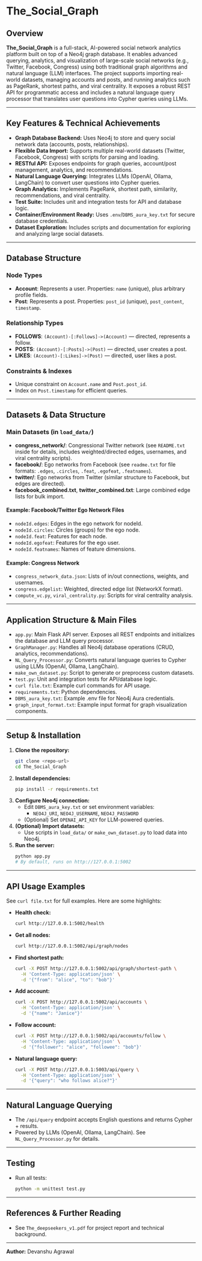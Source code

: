 # The_Social_Graph

## Overview

**The_Social_Graph** is a full-stack, AI-powered social network analytics platform built on top of a Neo4j graph database. It enables advanced querying, analytics, and visualization of large-scale social networks (e.g., Twitter, Facebook, Congress) using both traditional graph algorithms and natural language (LLM) interfaces. The project supports importing real-world datasets, managing accounts and posts, and running analytics such as PageRank, shortest paths, and viral centrality. It exposes a robust REST API for programmatic access and includes a natural language query processor that translates user questions into Cypher queries using LLMs.

---

## Key Features & Technical Achievements

- **Graph Database Backend:** Uses Neo4j to store and query social network data (accounts, posts, relationships).
- **Flexible Data Import:** Supports multiple real-world datasets (Twitter, Facebook, Congress) with scripts for parsing and loading.
- **RESTful API:** Exposes endpoints for graph queries, account/post management, analytics, and recommendations.
- **Natural Language Querying:** Integrates LLMs (OpenAI, Ollama, LangChain) to convert user questions into Cypher queries.
- **Graph Analytics:** Implements PageRank, shortest path, similarity, recommendations, and viral centrality.
- **Test Suite:** Includes unit and integration tests for API and database logic.
- **Container/Environment Ready:** Uses `.env`/`DBMS_aura_key.txt` for secure database credentials.
- **Dataset Exploration:** Includes scripts and documentation for exploring and analyzing large social datasets.

---

## Database Structure

### Node Types
- **Account**: Represents a user. Properties: `name` (unique), plus arbitrary profile fields.
- **Post**: Represents a post. Properties: `post_id` (unique), `post_content`, `timestamp`.

### Relationship Types
- **FOLLOWS**: `(Account)-[:Follows]->(Account)` — directed, represents a follow.
- **POSTS**: `(Account)-[:Posts]->(Post)` — directed, user creates a post.
- **LIKES**: `(Account)-[:Likes]->(Post)` — directed, user likes a post.

### Constraints & Indexes
- Unique constraint on `Account.name` and `Post.post_id`.
- Index on `Post.timestamp` for efficient queries.

---

## Datasets & Data Structure

### Main Datasets (in `load_data/`)
- **congress_network/**: Congressional Twitter network (see `README.txt` inside for details, includes weighted/directed edges, usernames, and viral centrality scripts).
- **facebook/**: Ego networks from Facebook (see `readme.txt` for file formats: `.edges`, `.circles`, `.feat`, `.egofeat`, `.featnames`).
- **twitter/**: Ego networks from Twitter (similar structure to Facebook, but edges are directed).
- **facebook_combined.txt**, **twitter_combined.txt**: Large combined edge lists for bulk import.

#### Example: Facebook/Twitter Ego Network Files
- `nodeId.edges`: Edges in the ego network for nodeId.
- `nodeId.circles`: Circles (groups) for the ego node.
- `nodeId.feat`: Features for each node.
- `nodeId.egofeat`: Features for the ego user.
- `nodeId.featnames`: Names of feature dimensions.

#### Example: Congress Network
- `congress_network_data.json`: Lists of in/out connections, weights, and usernames.
- `congress.edgelist`: Weighted, directed edge list (NetworkX format).
- `compute_vc.py`, `viral_centrality.py`: Scripts for viral centrality analysis.

---

## Application Structure & Main Files

- `app.py`: Main Flask API server. Exposes all REST endpoints and initializes the database and LLM query processor.
- `GraphManager.py`: Handles all Neo4j database operations (CRUD, analytics, recommendations).
- `NL_Query_Processor.py`: Converts natural language queries to Cypher using LLMs (OpenAI, Ollama, LangChain).
- `make_own_dataset.py`: Script to generate or preprocess custom datasets.
- `test.py`: Unit and integration tests for API/database logic.
- `curl file.txt`: Example curl commands for API usage.
- `requirements.txt`: Python dependencies.
- `DBMS_aura_key.txt`: Example .env file for Neo4j Aura credentials.
- `graph_input_format.txt`: Example input format for graph visualization components.

---

## Setup & Installation

1. **Clone the repository:**
   ```sh
   git clone <repo-url>
   cd The_Social_Graph
   ```
2. **Install dependencies:**
   ```sh
   pip install -r requirements.txt
   ```
3. **Configure Neo4j connection:**
   - Edit `DBMS_aura_key.txt` or set environment variables:
     - `NEO4J_URI`, `NEO4J_USERNAME`, `NEO4J_PASSWORD`
   - (Optional) Set `OPENAI_API_KEY` for LLM-powered queries.
4. **(Optional) Import datasets:**
   - Use scripts in `load_data/` or `make_own_dataset.py` to load data into Neo4j.
5. **Run the server:**
   ```sh
   python app.py
   # By default, runs on http://127.0.0.1:5002
   ```

---

## API Usage Examples

See `curl file.txt` for full examples. Here are some highlights:

- **Health check:**
  ```sh
  curl http://127.0.0.1:5002/health
  ```
- **Get all nodes:**
  ```sh
  curl http://127.0.0.1:5002/api/graph/nodes
  ```
- **Find shortest path:**
  ```sh
  curl -X POST http://127.0.0.1:5002/api/graph/shortest-path \
    -H 'Content-Type: application/json' \
    -d '{"from": "alice", "to": "bob"}'
  ```
- **Add account:**
  ```sh
  curl -X POST http://127.0.0.1:5002/api/accounts \
    -H 'Content-Type: application/json' \
    -d '{"name": "Janice"}'
  ```
- **Follow account:**
  ```sh
  curl -X POST http://127.0.0.1:5002/api/accounts/follow \
    -H 'Content-Type: application/json' \
    -d '{"follower": "alice", "followee": "bob"}'
  ```
- **Natural language query:**
  ```sh
  curl -X POST http://127.0.0.1:5003/api/query \
    -H 'Content-Type: application/json' \
    -d '{"query": "who follows alice?"}'
  ```

---

## Natural Language Querying

- The `/api/query` endpoint accepts English questions and returns Cypher + results.
- Powered by LLMs (OpenAI, Ollama, LangChain). See `NL_Query_Processor.py` for details.

---

## Testing

- Run all tests:
  ```sh
  python -m unittest test.py
  ```

---

## References & Further Reading
- See `The_deepseekers_v1.pdf` for project report and technical background.
---

**Author:** Devanshu Agrawal
